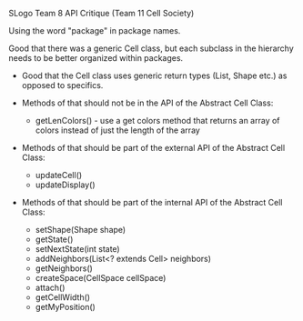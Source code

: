 SLogo Team 8 API Critique (Team 11 Cell Society)

 Using the word "package" in package names.




Good that there was a generic Cell class, but each subclass in the hierarchy needs to be better organized within packages.

* Good that the Cell class uses generic return types (List, Shape etc.) as opposed to specifics.

* Methods of that should not be in the API of the Abstract Cell Class:
    *  getLenColors() - use a get colors method that returns an array of colors instead of just the length of the array
* Methods of that should be part of the external API of the Abstract Cell Class:
    * updateCell()
    * updateDisplay()
* Methods of that should be part of the internal API of the Abstract Cell Class:
    * setShape(Shape shape)
    * getState()
    * setNextState(int state)
    * addNeighbors(List<? extends Cell> neighbors)
    * getNeighbors()
    * createSpace(CellSpace cellSpace)
    * attach()
    * getCellWidth()
    * getMyPosition()

